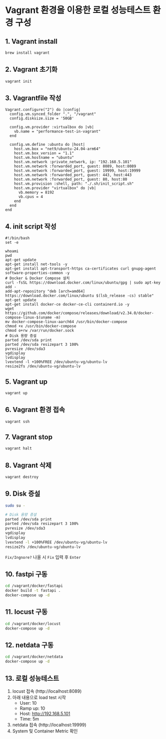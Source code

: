 # Vagrant 환경을 이용한 로컬 성능테스트 환경 구성
## 1. Vagrant install
```bash
brew install vagrant
```
## 2. Vagrant 초기화
```bash
vagrant init
```
## 3. Vagrantfile 작성
```text
Vagrant.configure("2") do |config|
  config.vm.synced_folder ".", "/vagrant"
  config.disksize.size = '50GB'

  config.vm.provider :virtualbox do |vb|
    vb.name = "performance-test-in-vagrant"
  end

  config.vm.define :ubuntu do |host|
    host.vm.box = "net9/ubuntu-24.04-arm64"
    host.vm.box_version = "1.1"
    host.vm.hostname = "ubuntu"
    host.vm.network :private_network, ip: "192.168.5.101"
    host.vm.network :forwarded_port, guest: 8089, host:8089
    host.vm.network :forwarded_port, guest: 19999, host:19999
    host.vm.network :forwarded_port, guest: 443, host:443
    host.vm.network :forwarded_port, guest: 80, host:80
    host.vm.provision :shell, path: "./.sh/init_script.sh"
    host.vm.provider "virtualbox" do |vb|
      vb.memory = 8192
      vb.cpus = 4
    end
  end
end
```
## 4. init script 작성
```shell
#!/bin/bash
set -e

whoami
pwd
apt-get update
apt-get install net-tools -y
apt-get install apt-transport-https ca-certificates curl gnupg-agent software-properties-common -y
# Docker & Docker Compose 설치
curl -fsSL https://download.docker.com/linux/ubuntu/gpg | sudo apt-key add -
add-apt-repository "deb [arch=amd64] https://download.docker.com/linux/ubuntu $(lsb_release -cs) stable"
apt-get update
apt-get install docker-ce docker-ce-cli containerd.io -y
wget https://github.com/docker/compose/releases/download/v2.34.0/docker-compose-linux-$(uname -m)
mv docker-compose-linux-aarch64 /usr/bin/docker-compose
chmod +x /usr/bin/docker-compose
chmod o+rw /var/run/docker.sock
# Disk 용량 증설
parted /dev/sda print
parted /dev/sda resizepart 3 100%
pvresize /dev/sda3
vgdisplay
lvdisplay
lvextend -l +100%FREE /dev/ubuntu-vg/ubuntu-lv
resize2fs /dev/ubuntu-vg/ubuntu-lv
```
## 5. Vagrant up
```bash
vagrant up
```
## 6. Vagrant 환경 접속
```bash
vagrant ssh
```
## 7. Vagrant stop
```bash
vagrant halt
```
## 8. Vagrant 삭제
```bash
vagrant destroy
```
## 9. Disk 증설
```bash
sudo su - 

# Disk 용량 증설
parted /dev/sda print
parted /dev/sda resizepart 3 100%
pvresize /dev/sda3
vgdisplay
lvdisplay
lvextend -l +100%FREE /dev/ubuntu-vg/ubuntu-lv
resize2fs /dev/ubuntu-vg/ubuntu-lv
```

`Fix/Ingnore?` 나올 시 `Fix` 입력 후 `Enter`
## 10. fastpi 구동
```bash
cd /vagrant/docker/fastapi
docker build -t fastapi .
docker-compose up -d
```
## 11. locust 구동
```bash
cd /vagrant/docker/locust
docker-compose up -d
```
## 12. netdata 구동
```bash
cd /vagrant/docker/netdata
docker-compose up -d
```
## 13. 로컬 성능테스트
1. locust 접속 (http://localhost:8089)
2. 아래 내용으로 load test 시작
    - User: 10
    - Ramp up: 10
    - Host: http://192.168.5.101
    - Time: 5m
3. netdata 접속 (http://localhost:19999)
4. System 및 Container Metric 확인
